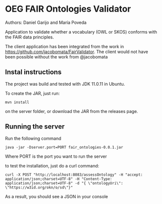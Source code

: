 # OEG FAIR Ontologies Validator

Authors: Daniel Garijo and María Poveda

Application to validate whether a vocabulary (OWL or SKOS) conforms with the FAIR data principles.

The client application has been integrated from the work in https://github.com/jacobomata/FairValidator. The client would not have been possible without the work from @jacobomata

## Instal instructions
The project was build and tested with JDK 11.0.11 in Ubuntu.

To create the JAR, just run:

```
mvn install
```
on the server folder, or download the JAR from the releases page.

## Running the server
Run the following command

```
java -jar -Dserver.port=PORT fair_ontologies-0.0.1.jar
```

Where PORT is the port you want to run the server

to test the installation, just do a curl command:

```
curl -X POST "http://localhost:8083/assessOntology" -H "accept: application/json;charset=UTF-8" -H "Content-Type: application/json;charset=UTF-8" -d "{ \"ontologyUri\": \"https://w3id.org/okn/o/sd\"}"
```

As a result, you should see a JSON in your console

